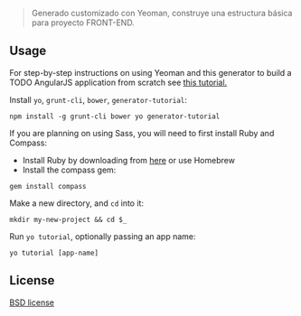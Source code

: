 > Generado customizado con Yeoman, construye una estructura básica para proyecto FRONT-END.

## Usage

For step-by-step instructions on using Yeoman and this generator to build a TODO AngularJS application from scratch see [this tutorial.](http://yeoman.io/codelab/)

Install `yo`, `grunt-cli`, `bower`, `generator-tutorial`:
```
npm install -g grunt-cli bower yo generator-tutorial
```

If you are planning on using Sass, you will need to first install Ruby and Compass:
- Install Ruby by downloading from [here](http://rubyinstaller.org/downloads/) or use Homebrew
- Install the compass gem:
```
gem install compass
```

Make a new directory, and `cd` into it:
```
mkdir my-new-project && cd $_
```

Run `yo tutorial`, optionally passing an app name:
```
yo tutorial [app-name]
```

## License

[BSD license](http://opensource.org/licenses/bsd-license.php)
